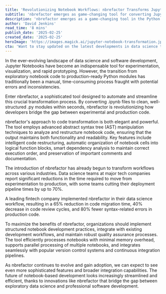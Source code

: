 ```yaml
---
title: 'Revolutionizing Notebook Workflows: nbrefactor Transforms Jupyter Notebooks into Production-Ready Python Modules'
subtitle: 'nbrefactor emerges as game-changing tool for converting Jupyter Notebooks to Python modules'
description: 'nbrefactor emerges as a game-changing tool in the Python ecosystem, offering seamless transformation of Jupyter Notebooks into production-ready Python modules. This innovative solution bridges the gap between exploratory data science and professional software development, enabling developers to streamline their workflow with unprecedented efficiency.'
author: 'David Jenkins'
read_time: '8 mins'
publish_date: '2025-02-25'
created_date: '2025-02-25'
heroImage: 'https://images.magick.ai/jupyter-notebook-transformation.jpg'
cta: 'Want to stay updated on the latest developments in data science tools and technologies? Follow us on LinkedIn for expert insights and industry updates!'
---
```


In the ever-evolving landscape of data science and software development, Jupyter Notebooks have become an indispensable tool for experimentation, visualization, and rapid prototyping. However, the transition from exploratory notebook code to production-ready Python modules has traditionally been a manual, time-consuming process fraught with potential errors and inconsistencies.

Enter nbrefactor, a sophisticated tool designed to automate and streamline this crucial transformation process. By converting .ipynb files to clean, well-structured .py modules within seconds, nbrefactor is revolutionizing how developers bridge the gap between experimental and production code.

nbrefactor's approach to code transformation is both elegant and powerful. The tool employs advanced abstract syntax tree (AST) manipulation techniques to analyze and restructure notebook code, ensuring that the output maintains both functionality and readability. Key features include intelligent code restructuring, automatic organization of notebook cells into logical function blocks, smart dependency analysis to maintain correct execution order, and preservation of important comments and documentation.

The introduction of nbrefactor has already begun to transform workflows across various industries. Data science teams at major tech companies report significant reductions in the time required to move from experimentation to production, with some teams cutting their deployment pipeline times by up to 70%.

A leading fintech company implemented nbrefactor in their data science workflow, resulting in a 65% reduction in code migration time, 40% decrease in code review cycles, and 80% fewer syntax-related errors in production code.

To maximize the benefits of nbrefactor, organizations should implement structured notebook development practices, integrate with existing development workflows, and maintain robust quality assurance processes. The tool efficiently processes notebooks with minimal memory overhead, supports parallel processing of multiple notebooks, and integrates seamlessly with popular version control systems and continuous integration pipelines.

As nbrefactor continues to evolve and gain adoption, we can expect to see even more sophisticated features and broader integration capabilities. The future of notebook-based development looks increasingly streamlined and efficient, thanks to innovations like nbrefactor that bridge the gap between exploratory data science and professional software development.